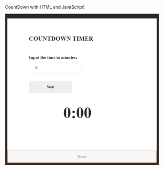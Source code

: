 CountDown with HTML and JavaScript!

<img src="https://github.com/AlanTeeWeiLoon/Small-and-Simple-Application/blob/main/Small%20Applications%20(HTML%20and%20JavaScripts)/CountDown/Image/CountDown.png" />
